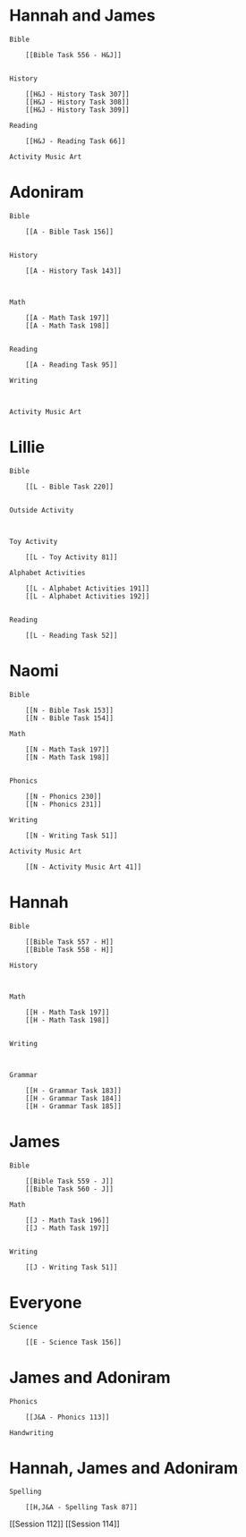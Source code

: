 # Hannah and James

	Bible

		[[Bible Task 556 - H&J]]
		

	History

		[[H&J - History Task 307]]
		[[H&J - History Task 308]]
		[[H&J - History Task 309]]

	Reading

		[[H&J - Reading Task 66]]

	Activity Music Art

		
# Adoniram

	Bible

		[[A - Bible Task 156]]
		

	History

		[[A - History Task 143]]
		
		

	Math

		[[A - Math Task 197]]
		[[A - Math Task 198]]
		

	Reading

		[[A - Reading Task 95]]

	Writing

		

	Activity Music Art

		

# Lillie

	Bible

		[[L - Bible Task 220]]
		

	Outside Activity

		

	Toy Activity

		[[L - Toy Activity 81]]

	Alphabet Activities

		[[L - Alphabet Activities 191]]
		[[L - Alphabet Activities 192]]
		

	Reading

		[[L - Reading Task 52]]

# Naomi

	Bible

		[[N - Bible Task 153]]
		[[N - Bible Task 154]]

	Math

		[[N - Math Task 197]]
		[[N - Math Task 198]]
		

	Phonics

		[[N - Phonics 230]]
		[[N - Phonics 231]]

	Writing

		[[N - Writing Task 51]]

	Activity Music Art

		[[N - Activity Music Art 41]]

# Hannah

	Bible

		[[Bible Task 557 - H]]
		[[Bible Task 558 - H]]

	History

		

	Math

		[[H - Math Task 197]]
		[[H - Math Task 198]]
		

	Writing

		

	Grammar

		[[H - Grammar Task 183]]
		[[H - Grammar Task 184]]
		[[H - Grammar Task 185]]
# James

	Bible

		[[Bible Task 559 - J]]
		[[Bible Task 560 - J]]

	Math

		[[J - Math Task 196]]
		[[J - Math Task 197]]
		

	Writing

		[[J - Writing Task 51]]

# Everyone

	Science

		[[E - Science Task 156]]
		
# James and Adoniram

	Phonics

		[[J&A - Phonics 113]]

	Handwriting

		
# Hannah, James and Adoniram

	Spelling

		[[H,J&A - Spelling Task 87]]

[[Session 112]]
[[Session 114]]
